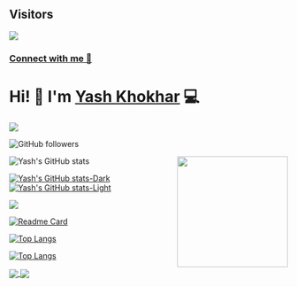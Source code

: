 <!-- # 💫 About Me:
🔭 I’m currently working on Flutter<br>👯 I’m looking to collaborate on Android Projects<br>🌱 I’m currently learning Python<br>💬 Ask me about Java/DSA -->

## Visitors
[![](https://visitcount.itsvg.in/api?id=yashkhokhar28&icon=6&color=12)](https://visitcount.itsvg.in)

### [Connect with me 💬](https://bio.link/yashk28) 


# Hi! 👋 I'm [Yash Khokhar](https://github.com/yashkhokhar28) 💻


![](https://komarev.com/ghpvc/?username=yashkhokhar28&style=plastic&color=green)

![GitHub followers](https://img.shields.io/github/followers/yashkhokhar28?label=Github&style=social)

<div align="center">
<img src="https://media3.giphy.com/media/qgQUggAC3Pfv687qPC/giphy.gif" align="right" height="200" width="200" />
</div>

![Yash's GitHub stats](https://github-readme-stats.vercel.app/api?username=yashkhokhar28&show_icons=true&theme=transparent)

[![Yash's GitHub stats-Dark](https://github-readme-stats.vercel.app/api?username=yashkhokhar28&show_icons=true&theme=dark#gh-dark-mode-only)](https://github.com/yashkhokhar28/github-readme-stats#gh-dark-mode-only)
[![Yash's GitHub stats-Light](https://github-readme-stats.vercel.app/api?username=yashkhokhar28&show_icons=true&theme=default#gh-light-mode-only)](https://github.com/yashkhokhar28/github-readme-stats#gh-light-mode-only)

<picture>
<source 
  srcset="https://github-readme-stats.vercel.app/api?username=yashkhokhar28&show_icons=true&theme=dark"
  media="(prefers-color-scheme: dark)"
/>
<source
  srcset="https://github-readme-stats.vercel.app/api?username=yashkhokhar28&show_icons=true"
  media="(prefers-color-scheme: light), (prefers-color-scheme: no-preference)"
/>
<img src="https://github-readme-stats.vercel.app/api?username=yashkhokhar28&show_icons=true" />
</picture>

[![Readme Card](https://github-readme-stats.vercel.app/api/pin/?username=yashkhokhar28&repo=github-readme-stats)](https://github.com/yashkhokhar28/github-readme-stats)

[![Top Langs](https://github-readme-stats.vercel.app/api/top-langs/?username=yashkhokhar28)](https://github.com/yashkhokhar28/github-readme-stats)

[![Top Langs](https://github-readme-stats.vercel.app/api/top-langs/?username=yashkhokhar28&layout=compact)](https://github.com/yashkhokhar28/github-readme-stats)

<a href="https://github.com/yashkhokhar28/github-readme-stats">
  <img align="center" src="https://github-readme-stats.vercel.app/api/pin/?username=yashkhokhar28&repo=github-readme-stats" />
</a>
<a href="https://github.com/yashkhokhar28/convoychat">
  <img align="center" src="https://github-readme-stats.vercel.app/api/pin/?username=yashkhokhar28&repo=convoychat" />
</a>
